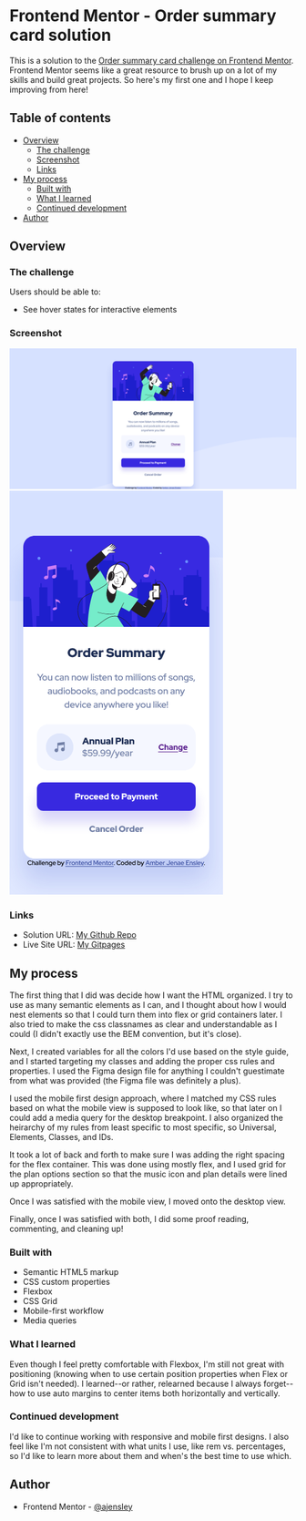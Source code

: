 # Frontend Mentor - Order summary card solution

This is a solution to the [Order summary card challenge on Frontend Mentor](https://www.frontendmentor.io/challenges/order-summary-component-QlPmajDUj). Frontend Mentor seems like a great resource to brush up on a lot of my skills and build great projects. So here's my first one and I hope I keep improving from here!

## Table of contents

- [Overview](#overview)
  - [The challenge](#the-challenge)
  - [Screenshot](#screenshot)
  - [Links](#links)
- [My process](#my-process)
  - [Built with](#built-with)
  - [What I learned](#what-i-learned)
  - [Continued development](#continued-development)
- [Author](#author)

## Overview

### The challenge

Users should be able to:

- See hover states for interactive elements

### Screenshot

![](./images/Screenshot-2021-10-30-at-18-35-39-desktop.png)
![](./images/Screenshot-2021-10-30-at-18-35-39-mobile.png)

### Links

- Solution URL: [My Github Repo](https://github.com/amber-jenae-ensley/order-summary-component-fm)
- Live Site URL: [My Gitpages](https://amber-jenae-ensley.github.io/order-summary-component-fm/)

## My process

The first thing that I did was decide how I want the HTML organized. I try to use as many semantic elements as I can, and I thought about how I would nest elements so that I could turn them into flex or grid containers later. I also tried to make the css classnames as clear and understandable as I could (I didn't exactly use the BEM convention, but it's close).

Next, I created variables for all the colors I'd use based on the style guide, and I started targeting my classes and adding the proper css rules and properties. I used the Figma design file for anything I couldn't guestimate from what was provided (the Figma file was definitely a plus).

I used the mobile first design approach, where I matched my CSS rules based on what the mobile view is supposed to look like, so that later on I could add a media query for the desktop breakpoint. I also organized the heirarchy of my rules from least specific to most specific, so Universal, Elements, Classes, and IDs.

It took a lot of back and forth to make sure I was adding the right spacing for the flex container. This was done using mostly flex, and I used grid for the plan options section so that the music icon and plan details were lined up appropriately. 

Once I was satisfied with the mobile view, I moved onto the desktop view.

Finally, once I was satisfied with both, I did some proof reading, commenting, and cleaning up!

### Built with

- Semantic HTML5 markup
- CSS custom properties
- Flexbox
- CSS Grid
- Mobile-first workflow
- Media queries

### What I learned

Even though I feel pretty comfortable with Flexbox, I'm still not great with positioning (knowing when to use certain position properties when Flex or Grid isn't needed). I learned--or rather, relearned because I always forget--how to use auto margins to center items both horizontally and vertically. 

### Continued development

I'd like to continue working with responsive and mobile first designs. I also feel like I'm not consistent with what units I use, like rem vs. percentages, so I'd like to learn more about them and when's the best time to use which. 


## Author

- Frontend Mentor - [@ajensley](https://www.frontendmentor.io/profile/ajensley)

